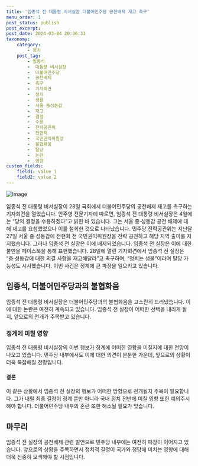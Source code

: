 ```yaml
---
title: '임종석 전 대통령 비서실장 더불어민주당 공천배제 재고 촉구'
menu_order: 1
post_status: publish
post_excerpt: 
post_date: 2024-03-04 20:06:33
taxonomy:
    category:
        - 정치
    post_tag:
        - 임종석
        -  대통령 비서실장
        -  더불어민주당
        -  공천배제
        -  촉구
        -  기자회견
        -  정치
        -  생물
        -  서울 중성동갑
        -  재고
        -  결정
        -  수용
        -  전략공관위
        -  전현희
        -  국민권익위원장
        -  불협화음
        -  탈당
        -  논란
        -  영향
custom_fields:
    field1: value 1
    field2: value 2
---
```


![Image](https://imgnews.pstatic.net/image/081/2024/03/04/0003434473_001_20240304082201199.jpg?type=w647)

임종석 전 대통령 비서실장이 28일 국회에서 더불어민주당의 공천배제 재고를 촉구하는 기자회견을 열었습니다. 안주영 전문기자에 따르면, 임종석 전 대통령 비서실장은 4일에는 “당의 결정을 수용하겠다”고 밝힌 바 있습니다. 그는 서울 중·성동갑 공천 배제에 대해 재고를 요청했었으나 이를 철회한 것으로 나타났습니다.
민주당 전략공관위는 지난달 27일 서울 중·성동갑에 전현희 전 국민권익위원장을 전략 공천하고 해당 지역 출마를 지지했습니다. 그러나 임종석 전 실장은 이에 배제되었습니다. 임종석 전 실장은 이에 대한 불만을 페이스북을 통해 표현했습니다.
28일에 열린 기자회견에서 임종석 전 실장은 “중·성동갑에 대한 의결 사항을 재고해달라”고 촉구하며, “정치는 생물”이라며 탈당 가능성도 시사했습니다. 이번 사건은 정계에 큰 파장을 일으키고 있습니다.
## 임종석, 더불어민주당과의 불협화음
임종석 전 대통령 비서실장은 더불어민주당과의 불협화음을 고스란히 드러냈습니다. 이에 대한 논란은 여전히 계속되고 있습니다. 임종석 전 실장이 어떠한 선택을 내리게 될지, 앞으로의 전개가 주목받고 있습니다.
### 정계에 미칠 영향
임종석 전 대통령 비서실장의 이번 행보가 정계에 어떠한 영향을 미칠지에 대한 전망이 나오고 있습니다. 민주당 내부에서도 이에 대한 의견이 분분한 가운데, 앞으로의 상황이 더욱 복잡해질 전망입니다.
#### 결론
이 같은 상황에서 임종석 전 실장의 행보가 어떠한 방향으로 전개될지 주목이 필요합니다. 그가 내릴 최종 결정이 정계 뿐만 아니라 국내 정치 전반에 미칠 영향 또한 예의주시해야 합니다. 더불어민주당 내부의 혼란 또한 해소될 필요가 있습니다.
## 마무리
임종석 전 실장의 공천배제 관련 발언으로 민주당 내부에는 여전히 파장이 이어지고 있습니다. 앞으로의 상황을 주목하면서 정치적 결정이 국가와 정당에 미치는 영향에 대해 더욱 신중히 모색해야 할 시점입니다.
